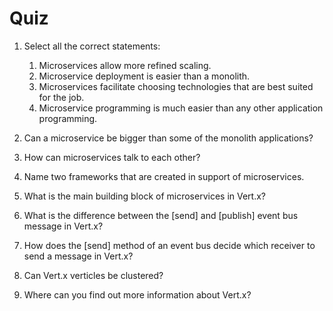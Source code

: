 Quiz
=============




1.  Select all the correct statements:

    1.  Microservices allow more refined scaling.
    2.  Microservice deployment is easier than a monolith.
    3.  Microservices facilitate choosing technologies that are best
        suited for the job.
    4.  Microservice programming is much easier than any other
        application programming.

2.  Can a microservice be bigger than some of the monolith
    applications? 
3.  How can microservices talk to each other?
4.  Name two frameworks that are created in support of microservices.
5.  What is the main building block of microservices in Vert.x?
6.  What is the difference between the [send] and
    [publish] event bus message in Vert.x?
7.  How does the [send] method of an event bus decide which
    receiver to send a message in Vert.x?
8.  Can Vert.x verticles be clustered?
9.  Where can you find out more information about Vert.x?
